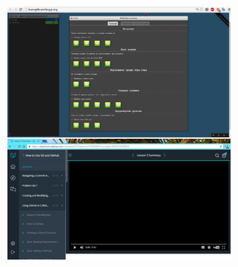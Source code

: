 ![Learng git](https://github.com/annadakus/kottans_web_test/blob/master/task%200/learning_branching.jpg)
![Udacity git](https://github.com/annadakus/kottans_web_test/blob/master/task%200/Udacity_GIT.jpg)
